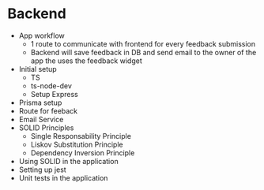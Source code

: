 # Backend
- App workflow
  - 1 route to communicate with frontend for every feedback submission
  - Backend will save feedback in DB and send email to the owner of the app the uses the feedback widget
- Initial setup
  - TS
  - ts-node-dev
  - Setup Express
- Prisma setup
- Route for feeback
- Email Service
- SOLID Principles
  - Single Responsability Principle
  - Liskov Substitution Principle
  - Dependency Inversion Principle
- Using SOLID in the application
- Setting up jest
- Unit tests in the application